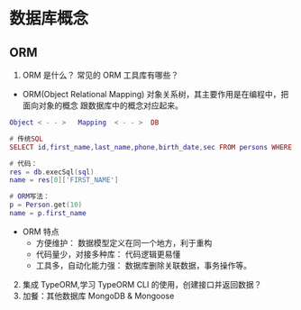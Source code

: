# 数据库概念

## ORM

1. ORM 是什么？ 常见的 ORM 工具库有哪些？

- ORM(Object Relational Mapping) 对象关系树，其主要作用是在编程中，把面向对象的概念
  跟数据库中的概念对应起来。

```lua
Object < - - >   Mapping  < - - >  DB
```

```lua
# 传统SQL
SELECT id,first_name,last_name,phone,birth_date,sec FROM persons WHERE id = 10

# 代码：
res = db.execSql(sql)
name = res[0]['FIRST_NAME']

# ORM写法：
p = Person.get(10)
name = p.first_name
```

- ORM 特点
  - 方便维护： 数据模型定义在同一个地方，利于重构
  - 代码量少，对接多种库： 代码逻辑更易懂
  - 工具多，自动化能力强： 数据库删除关联数据，事务操作等。

2. 集成 TypeORM,学习 TypeORM CLI 的使用，创建接口并返回数据？
3. 加餐：其他数据库 MongoDB & Mongoose
